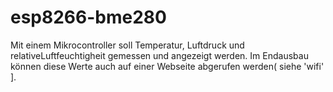 # esp8266-bme280
Mit einem Mikrocontroller soll Temperatur, Luftdruck und relativeLuftfeuchtigheit gemessen und angezeigt werden.  Im Endausbau können diese Werte auch auf einer Webseite abgerufen werden( siehe 'wifi' ].
